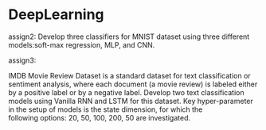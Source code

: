 # DeepLearning

assign2:
Develop  three  classifiers  for  MNIST  dataset  using  three  different  models:soft-max  regression,  MLP,  and  CNN.

assign3:

IMDB  Movie  Review  Dataset  is  a  standard  dataset  for  text  classification  or  sentiment  analysis,  where each  document  (a  movie  review)  is  labeled  either  by  a  positive  label  or  by  a  negative  label.
Develop  two  text  classification  models  using  Vanilla  RNN  and  LSTM  for  this dataset. Key  hyper-parameter  in  the  setup  of  models  is  the  state  dimension,  for  which the  
following  options:  20,  50,  100,  200,  50 are investigated.
